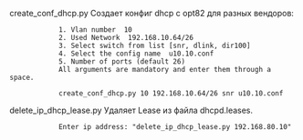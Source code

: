 create_conf_dhcp.py Создает конфиг dhcp с opt82 для разных вендоров:
                
                1. Vlan number  10
                2. Used Network  192.168.10.64/26
                3. Select switch from list [snr, dlink, dir100]
                4. Select the config name  u10.10.conf
                5. Number of ports (default 26)
                All arguments are mandatory and enter them through a space.

                create_conf_dhcp.py 10 192.168.10.64/26 snr u10.10.conf
  
  
  
  delete_ip_dhcp_lease.py Удаляет Lease из файла dhcpd.leases.
   
                Enter ip address: "delete_ip_dhcp_lease.py 192.168.80.10"
 
